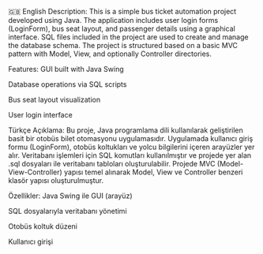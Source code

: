 🇬🇧 English Description:
This is a simple bus ticket automation project developed using Java. The application includes user login forms (LoginForm), bus seat layout, and passenger details using a graphical interface.
SQL files included in the project are used to create and manage the database schema.
The project is structured based on a basic MVC pattern with Model, View, and optionally Controller directories.

Features:
GUI built with Java Swing

Database operations via SQL scripts

Bus seat layout visualization

User login interface


Türkçe Açıklama:
Bu proje, Java programlama dili kullanılarak geliştirilen basit bir otobüs bilet otomasyonu uygulamasıdır. Uygulamada kullanıcı giriş formu (LoginForm), otobüs koltukları ve yolcu bilgilerini içeren arayüzler yer alır.
Veritabanı işlemleri için SQL komutları kullanılmıştır ve projede yer alan .sql dosyaları ile veritabanı tabloları oluşturulabilir.
Projede MVC (Model-View-Controller) yapısı temel alınarak Model, View ve Controller benzeri klasör yapısı oluşturulmuştur.

Özellikler:
Java Swing ile GUI (arayüz)

SQL dosyalarıyla veritabanı yönetimi

Otobüs koltuk düzeni

Kullanıcı girişi
